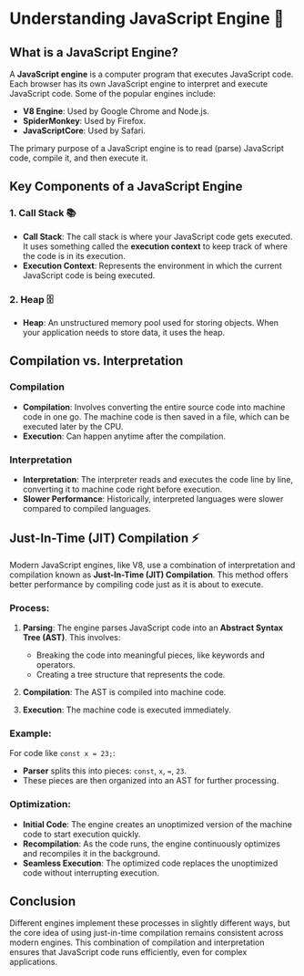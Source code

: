 # Understanding JavaScript Engine 🚀

## What is a JavaScript Engine?

A **JavaScript engine** is a computer program that executes JavaScript code. Each browser has its own JavaScript engine to interpret and execute JavaScript code. Some of the popular engines include:

- **V8 Engine**: Used by Google Chrome and Node.js.
- **SpiderMonkey**: Used by Firefox.
- **JavaScriptCore**: Used by Safari.

The primary purpose of a JavaScript engine is to read (parse) JavaScript code, compile it, and then execute it.

## Key Components of a JavaScript Engine

### 1. Call Stack 📚

- **Call Stack**: The call stack is where your JavaScript code gets executed. It uses something called the **execution context** to keep track of where the code is in its execution.
- **Execution Context**: Represents the environment in which the current JavaScript code is being executed.

### 2. Heap 🗄️

- **Heap**: An unstructured memory pool used for storing objects. When your application needs to store data, it uses the heap.

## Compilation vs. Interpretation

### Compilation

- **Compilation**: Involves converting the entire source code into machine code in one go. The machine code is then saved in a file, which can be executed later by the CPU.
- **Execution**: Can happen anytime after the compilation.

### Interpretation

- **Interpretation**: The interpreter reads and executes the code line by line, converting it to machine code right before execution.
- **Slower Performance**: Historically, interpreted languages were slower compared to compiled languages.

## Just-In-Time (JIT) Compilation ⚡

Modern JavaScript engines, like V8, use a combination of interpretation and compilation known as **Just-In-Time (JIT) Compilation**. This method offers better performance by compiling code just as it is about to execute.

### Process:

1. **Parsing**: The engine parses JavaScript code into an **Abstract Syntax Tree (AST)**. This involves:

   - Breaking the code into meaningful pieces, like keywords and operators.
   - Creating a tree structure that represents the code.

2. **Compilation**: The AST is compiled into machine code.

3. **Execution**: The machine code is executed immediately.

### Example:

For code like `const x = 23;`:

- **Parser** splits this into pieces: `const`, `x`, `=`, `23`.
- These pieces are then organized into an AST for further processing.

### Optimization:

- **Initial Code**: The engine creates an unoptimized version of the machine code to start execution quickly.
- **Recompilation**: As the code runs, the engine continuously optimizes and recompiles it in the background.
- **Seamless Execution**: The optimized code replaces the unoptimized code without interrupting execution.

## Conclusion

Different engines implement these processes in slightly different ways, but the core idea of using just-in-time compilation remains consistent across modern engines. This combination of compilation and interpretation ensures that JavaScript code runs efficiently, even for complex applications.
